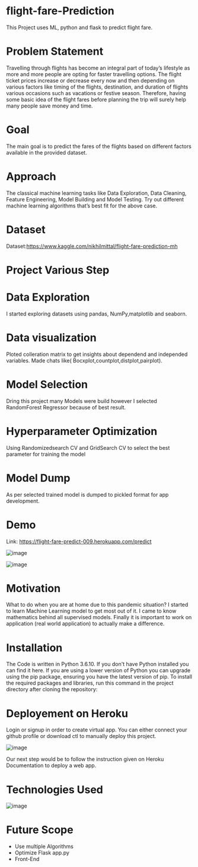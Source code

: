 # flight-fare-Prediction

This Project uses ML, python and flask to predict flight fare. 



# Problem Statement

Travelling through flights has become an integral part of today’s lifestyle as more and more people are opting for faster travelling options. The flight ticket prices increase or decrease every now and then depending on various factors like timing of the flights, destination, and duration of flights various occasions such as vacations or festive season. Therefore, having some basic idea of the flight fares before planning the trip will surely help many people save money and time.


# Goal

The main goal is to predict the fares of the flights based on different factors available in the provided dataset.

# Approach

The classical machine learning tasks like Data Exploration, Data Cleaning, Feature Engineering, Model Building and Model Testing. Try out different machine learning algorithms that’s best fit for the above case.

# Dataset

Dataset:https://www.kaggle.com/nikhilmittal/flight-fare-prediction-mh

# Project Various Step

# Data Exploration

I started exploring datasets using pandas, NumPy,matplotlib and seaborn.

# Data visualization

Ploted colleration matrix to get insights about dependend and independed variables. Made chats like( Bocxplot,countplot,distplot,pairplot).

# Model Selection

Dring this project many Models were build however I selected RandomForest Regressor because of best result.

# Hyperparameter Optimization

Using Randomizedsearch CV and GridSearch CV to select the best parameter for training the model

# Model Dump

As per selected trained model is dumped to pickled format for app development.

# Demo

Link: https://flight-fare-predict-009.herokuapp.com/predict


![image](https://user-images.githubusercontent.com/79400466/153881327-e354e943-b5f1-47ac-9609-5715c995e17b.png)


![image](https://user-images.githubusercontent.com/79400466/153881402-7ae571fe-e30d-4ff2-89ea-fd12771a2e25.png)



# Motivation

What to do when you are at home due to this pandemic situation? I started to learn Machine Learning model to get most out of it. I came to know mathematics behind all supervised models. Finally it is important to work on application (real world application) to actually make a difference.

# Installation

The Code is written in Python 3.6.10. If you don't have Python installed you can find it here. If you are using a lower version of Python you can upgrade using the pip package, ensuring you have the latest version of pip. To install the required packages and libraries, run this command in the project directory after cloning the repository:

# Deployement on Heroku

Login or signup in order to create virtual app. You can either connect your github profile or download ctl to manually deploy this project.

![image](https://user-images.githubusercontent.com/79400466/147852160-0b9befad-bdf5-49da-bbac-372396832d09.png)

Our next step would be to follow the instruction given on Heroku Documentation to deploy a web app.

# Technologies Used

![image](https://user-images.githubusercontent.com/79400466/147852214-b2eff13b-914e-43eb-84ad-f3492cc69229.png)

# Future Scope

- Use multiple Algorithms
- Optimize Flask app.py
- Front-End









